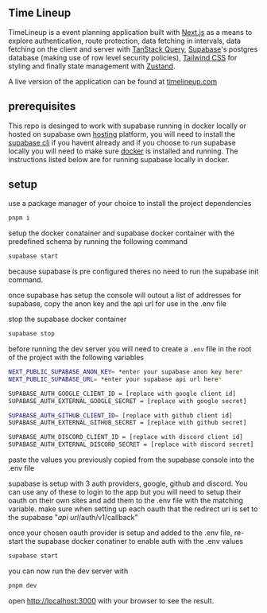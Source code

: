 ## Time Lineup

TimeLineup is a event planning application built with [Next.js](https://nextjs.org/) as a means to explore authentication, route protection, data fetching in intervals, data fetching on the client and server with [TanStack Query](https://tanstack.com/query/latest), [Supabase](https://supabase.com/)'s postgres database (making use of row level security policies), [Tailwind CSS](https://tailwindcss.com/) for styling and finally state management with [Zustand](https://github.com/pmndrs/zustand).

A live version of the application can be found at [timelineup.com](https://timelineup.com/)

## prerequisites

This repo is desinged to work with supabase running in docker locally or hosted on supabase own [hosting](https://supabase.com/) platform, you will need to install the [supabase cli](https://supabase.com/docs/guides/cli/getting-started) if you havent already and if you choose to run supabase locally you will need to make sure [docker](https://www.docker.com/) is installed and running. The instructions listed below are for running supabase locally in docker.

## setup

use a package manager of your choice to install the project dependencies

```bash
pnpm i
```

setup the docker conatainer and supabase docker container with the predefined schema by running the following command

```bash
supabase start
```

because supabase is pre configured theres no need to run the supabase init command.

once supabase has setup the console will outout a list of addresses for supabase, copy the anon key and the api url for use in the .env file

stop the supabase docker container

```bash
supabase stop
```

before running the dev server you will need to create a `.env` file in the root of the project with the following variables

```bash
NEXT_PUBLIC_SUPABASE_ANON_KEY= *enter your supabase anon key here*
NEXT_PUBLIC_SUPABASE_URL= *enter your supabase api url here*

SUPABASE_AUTH_GOOGLE_CLIENT_ID = [replace with google client id]
SUPABASE_AUTH_EXTERNAL_GOOGLE_SECRET = [replace with google secret]

SUPABASE_AUTH_GITHUB_CLIENT_ID= [replace with github client id]
SUPABASE_AUTH_EXTERNAL_GITHUB_SECRET = [replace with github secret]

SUPABASE_AUTH_DISCORD_CLIENT_ID = [replace with discord client id]
SUPABASE_AUTH_EXTERNAL_DISCORD_SECRET = [replace with discord secret]
```

paste the values you previously copied from the supabase console into the .env file

supabase is setup with 3 auth providers, google, github and discord. You can use any of these to login to the app but you will need to setup their oauth on their own sites and add them to the .env file with the matching variable. make sure when setting up each oauth that the redirect uri is set to the supabase "_api url_/auth/v1/callback"

once your chosen oauth provider is setup and added to the .env file, re-start the supabase docker conatiner to enable auth with the .env values

```bash
supabase start
```

you can now run the dev server with

```bash
pnpm dev
```

open [http://localhost:3000](http://localhost:3000) with your browser to see the result.
